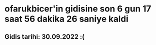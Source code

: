# ofarukbicer'in gidisine son 6 gun 17 saat 56 dakika 26 saniye kaldi

## Gidis tarihi: 30.09.2022 :(